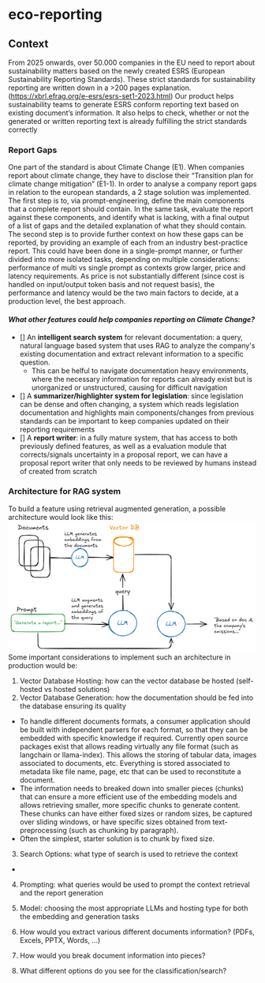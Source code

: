 # eco-reporting

## Context
From 2025 onwards, over 50.000 companies in the EU need to report about sustainability matters based on the newly created ESRS (European Sustainability Reporting Standards). These strict standards for sustainability reporting are written down in a >200 pages explanation. (https://xbrl.efrag.org/e-esrs/esrs-set1-2023.html)
Our product helps sustainability teams to generate ESRS conform reporting text based on existing document’s information. It also helps to check, whether or not the generated or written reporting text is already fulfilling the strict standards correctly

### Report Gaps
One part of the standard is about Climate Change (E1).
When companies report about climate change, they have to disclose their “Transition plan for climate change mitigation” (E1-1). 
In order to analyse a company report gaps in relation to the european standards, a 2 stage solution was implemented. The first step is to, via prompt-engineering, define the main components that a complete report should contain. In the same task, evaluate the report against these components, and identify what is lacking, with a final output of a list of gaps and the detailed explanation of what they should contain.
The second step is to provide further context on how these gaps can be reported, by providing an example of each from an industry best-practice report.
This could have been done in a single-prompt manner, or further divided into more isolated tasks, depending on multiple considerations: performance of multi vs single prompt as contexts grow larger, price and latency requirements.
As price is not substantially different (since cost is handled on input/output token basis and not request basis), the performance and latency would be the two main factors to decide, at a production level, the best approach.

#### *What other features could help companies reporting on Climate Change?*
- [] An **intelligent search system** for relevant documentation: a query, natural language based system that uses RAG to analyze the company's existing documentation and extract relevant information to a specific question. 
  - This can be helful to navigate documentation heavy environments, where the necessary information for reports can already exist but is unorganized or unstructured, causing for difficult navigation
- [] A **summarizer/highlighter system for legislation**: since legislation can be dense and often changing, a system which reads legislation documentation and highlights main components/changes from previous standards can be important to keep companies updated on their reporting requirements
- [] A **report writer**: in a fully mature system, that has access to both previously defined features, as well as a evaluation module that corrects/signals uncertainty in a proposal report, we can have a proposal report writer that only needs to be reviewed by humans instead of created from scratch


### Architecture for RAG system
To build a feature using retrieval augmented generation, a possible architecture would look like this: 
![alt text](image.png)
Some important considerations to implement such an architecture in production would be:
1. Vector Database Hosting: how can the vector database be hosted (self-hosted vs hosted solutions)
2. Vector Database Generation: how the documentation should be fed into the database ensuring its quality
  - To handle different documents formats, a consumer application should be built with independent parsers for each format, so that they can be embedded with specific knowledge if required. Currently open source packages exist that allows reading virtually any file format (such as langchain or llama-index). This allows the storing of tabular data, images associated to documents, etc. Everything is stored associated to metadata like file name, page, etc that can be used to reconstitute a document.
  - The information needs to breaked down into smaller pieces (chunks) that can ensure a more efficient use of the embedding models and allows retrieving smaller, more specific chunks to generate content. These chunks can have either fixed sizes or random sizes, be captured over sliding windows, or have specific sizes obtained from text-preprocessing (such as chunking by paragraph).
  - Often the simplest, starter solution is to chunk by fixed size.
3. Search Options: what type of search is used to retrieve the context
  - 
4. Prompting: what queries would be used to prompt the context retrieval and the report generation
5. Model: choosing the most appropriate LLMs and hosting type for both the embedding and generation tasks



2. How would you extract various different documents information? (PDFs, Excels, PPTX, Words, …)
3. How would you break document information into pieces?
4. What different options do you see for the classification/search?


